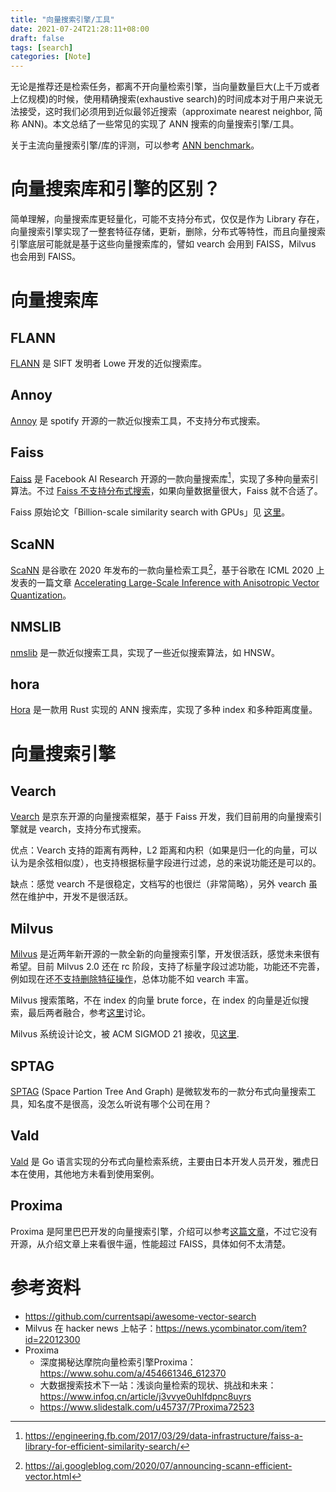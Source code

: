 ```yaml
---
title: "向量搜索引擎/工具"
date: 2021-07-24T21:28:11+08:00
draft: false
tags: [search]
categories: [Note]
---
```


无论是推荐还是检索任务，都离不开向量检索引擎，当向量数量巨大(上千万或者上亿规模)的时候，使用精确搜索(exhaustive search)的时间成本对于用户来说无法接受，这时我们必须用到近似最邻近搜索（approximate nearest neighbor, 简称 ANN)。本文总结了一些常见的实现了 ANN 搜索的向量搜索引擎/工具。

<!--more-->

关于主流向量搜索引擎/库的评测，可以参考 [ANN benchmark](https://github.com/erikbern/ann-benchmarks)。

# 向量搜索库和引擎的区别？

简单理解，向量搜索库更轻量化，可能不支持分布式，仅仅是作为 Library 存在，向量搜索引擎实现了一整套特征存储，更新，删除，分布式等特性，而且向量搜索引擎底层可能就是基于这些向量搜索库的，譬如 vearch 会用到 FAISS，Milvus 也会用到 FAISS。

# 向量搜索库

## FLANN

[FLANN](https://github.com/flann-lib/flann) 是 SIFT 发明者 Lowe 开发的近似搜索库。

## Annoy

[Annoy](https://github.com/spotify/annoy) 是 spotify 开源的一款近似搜索工具，不支持分布式搜索。

## Faiss

[Faiss](https://github.com/facebookresearch/faiss) 是 Facebook AI Research 开源的一款向量搜索库[^2]，实现了多种向量索引算法。不过 [Faiss 不支持分布式搜索](https://github.com/facebookresearch/faiss/issues/840)，如果向量数据量很大，Faiss 就不合适了。

Faiss 原始论文「Billion-scale similarity search with GPUs」见 [这里](https://arxiv.org/abs/1702.08734)。

## ScaNN

[ScaNN](https://github.com/google-research/google-research/tree/master/scann) 是谷歌在 2020 年发布的一款向量检索工具[^1]，基于谷歌在 ICML 2020 上发表的一篇文章 [Accelerating Large-Scale Inference with Anisotropic Vector Quantization](https://arxiv.org/abs/1908.10396)。

## NMSLIB

[nmslib](https://github.com/nmslib/nmslib) 是一款近似搜索工具，实现了一些近似搜索算法，如 HNSW。

## hora

[Hora](https://github.com/hora-search/hora) 是一款用 Rust 实现的 ANN 搜索库，实现了多种 index 和多种距离度量。

# 向量搜索引擎

## Vearch

[Vearch](https://github.com/vearch/vearch) 是京东开源的向量搜索框架，基于 Faiss 开发，我们目前用的向量搜索引擎就是 vearch，支持分布式搜索。

优点：Vearch 支持的距离有两种，L2 距离和内积（如果是归一化的向量，可以认为是余弦相似度），也支持根据标量字段进行过滤，总的来说功能还是可以的。

缺点：感觉 vearch 不是很稳定，文档写的也很烂（非常简略），另外 vearch 虽然在维护中，开发不是很活跃。

## Milvus

[Milvus](https://github.com/milvus-io/milvus) 是近两年新开源的一款全新的向量搜索引擎，开发很活跃，感觉未来很有希望。目前 Milvus 2.0 还在 rc 阶段，支持了标量字段过滤功能，功能还不完善，例如现在还[不支持删除特征操作](https://github.com/milvus-io/milvus/blob/master/milvus20vs1x.md)，总体功能不如 vearch 丰富。

Milvus 搜索策略，不在 index 的向量 brute force，在 index 的向量是近似搜索，最后两者融合，参考[这里](https://news.ycombinator.com/item?id=22017976)讨论。

Milvus 系统设计论文，被 ACM SIGMOD 21 接收，见[这里](https://zilliz.com/whitepapers/milvus-a-purpose-built-vector-data-management-system).

## SPTAG

[SPTAG](https://github.com/microsoft/SPTAG) (Space Partion Tree And Graph) 是微软发布的一款分布式向量搜索工具，知名度不是很高，没怎么听说有哪个公司在用？

## Vald

[Vald](https://github.com/vdaas/vald) 是 Go 语言实现的分布式向量检索系统，主要由日本开发人员开发，雅虎日本在使用，其他地方未看到使用案例。

## Proxima

Proxima 是阿里巴巴开发的向量搜索引擎，介绍可以参考[这篇文章](https://www.sohu.com/a/454661346_612370)，不过它没有开源，从介绍文章上来看很牛逼，性能超过 FAISS，具体如何不太清楚。

# 参考资料

+ https://github.com/currentsapi/awesome-vector-search
+ Milvus 在 hacker news 上帖子：https://news.ycombinator.com/item?id=22012300
+ Proxima
    + 深度揭秘达摩院向量检索引擎Proxima：https://www.sohu.com/a/454661346_612370
    + 大数据搜索技术下一站：浅谈向量检索的现状、挑战和未来：https://www.infoq.cn/article/j3vvye0uhlfdpnc8uyrs
    + https://www.slidestalk.com/u45737/7Proxima72523

[^1]: https://ai.googleblog.com/2020/07/announcing-scann-efficient-vector.html
[^2]: https://engineering.fb.com/2017/03/29/data-infrastructure/faiss-a-library-for-efficient-similarity-search/
